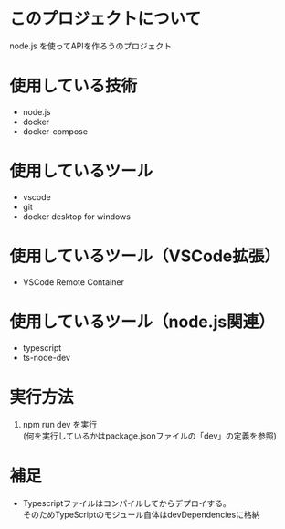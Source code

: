 # このプロジェクトについて
node.js を使ってAPIを作ろうのプロジェクト

# 使用している技術
- node.js
- docker
- docker-compose
# 使用しているツール
- vscode
- git
- docker desktop for windows

# 使用しているツール（VSCode拡張）
- VSCode Remote Container

# 使用しているツール（node.js関連）
- typescript
- ts-node-dev

# 実行方法
1. npm run dev を実行  
  (何を実行しているかはpackage.jsonファイルの「dev」の定義を参照)

# 補足
- Typescriptファイルはコンパイルしてからデプロイする。  
  そのためTypeScriptのモジュール自体はdevDependenciesに格納
